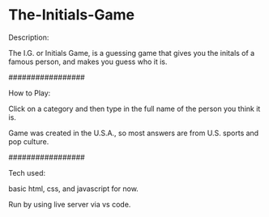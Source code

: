 # The-Initials-Game

Description: 

The I.G. or Initials Game, is a guessing game that gives you the initals of a famous person, and makes you guess who it is.


#################

How to Play: 

Click on a category and then type in the full name of the person you think it is.

Game was created in the U.S.A., so most answers are from U.S. sports and pop culture.


#################

Tech used: 

basic html, css, and javascript for now.

Run by using live server via vs code.
